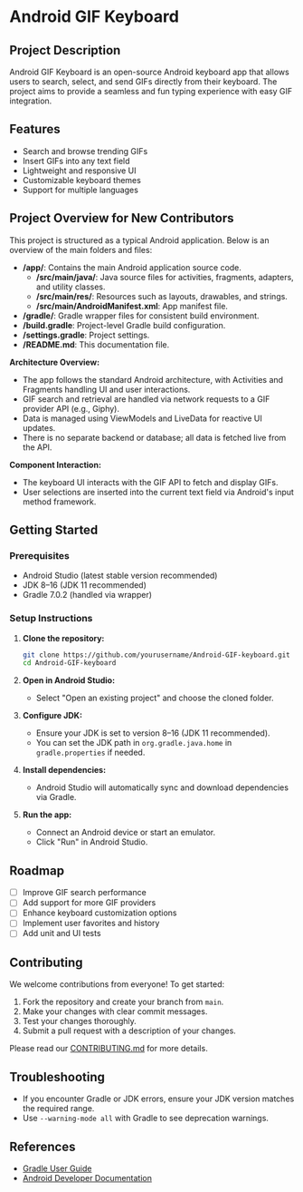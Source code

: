 # Android GIF Keyboard

## Project Description
Android GIF Keyboard is an open-source Android keyboard app that allows users to search, select, and send GIFs directly from their keyboard. The project aims to provide a seamless and fun typing experience with easy GIF integration.

## Features
- Search and browse trending GIFs
- Insert GIFs into any text field
- Lightweight and responsive UI
- Customizable keyboard themes
- Support for multiple languages

## Project Overview for New Contributors

This project is structured as a typical Android application. Below is an overview of the main folders and files:

- **/app/**: Contains the main Android application source code.
  - **/src/main/java/**: Java source files for activities, fragments, adapters, and utility classes.
  - **/src/main/res/**: Resources such as layouts, drawables, and strings.
  - **/src/main/AndroidManifest.xml**: App manifest file.
- **/gradle/**: Gradle wrapper files for consistent build environment.
- **/build.gradle**: Project-level Gradle build configuration.
- **/settings.gradle**: Project settings.
- **/README.md**: This documentation file.

**Architecture Overview:**
- The app follows the standard Android architecture, with Activities and Fragments handling UI and user interactions.
- GIF search and retrieval are handled via network requests to a GIF provider API (e.g., Giphy).
- Data is managed using ViewModels and LiveData for reactive UI updates.
- There is no separate backend or database; all data is fetched live from the API.

**Component Interaction:**
- The keyboard UI interacts with the GIF API to fetch and display GIFs.
- User selections are inserted into the current text field via Android's input method framework.

## Getting Started

### Prerequisites
- Android Studio (latest stable version recommended)
- JDK 8–16 (JDK 11 recommended)
- Gradle 7.0.2 (handled via wrapper)

### Setup Instructions

1. **Clone the repository:**
   ```bash
   git clone https://github.com/yourusername/Android-GIF-keyboard.git
   cd Android-GIF-keyboard
   ```

2. **Open in Android Studio:**
   - Select "Open an existing project" and choose the cloned folder.

3. **Configure JDK:**
   - Ensure your JDK is set to version 8–16 (JDK 11 recommended).
   - You can set the JDK path in `org.gradle.java.home` in `gradle.properties` if needed.

4. **Install dependencies:**
   - Android Studio will automatically sync and download dependencies via Gradle.

5. **Run the app:**
   - Connect an Android device or start an emulator.
   - Click "Run" in Android Studio.

## Roadmap

- [ ] Improve GIF search performance
- [ ] Add support for more GIF providers
- [ ] Enhance keyboard customization options
- [ ] Implement user favorites and history
- [ ] Add unit and UI tests

## Contributing

We welcome contributions from everyone! To get started:

1. Fork the repository and create your branch from `main`.
2. Make your changes with clear commit messages.
3. Test your changes thoroughly.
4. Submit a pull request with a description of your changes.

Please read our [CONTRIBUTING.md](CONTRIBUTING.md) for more details.

## Troubleshooting

- If you encounter Gradle or JDK errors, ensure your JDK version matches the required range.
- Use `--warning-mode all` with Gradle to see deprecation warnings.

## References

- [Gradle User Guide](https://docs.gradle.org/7.0.2/userguide/command_line_interface.html#sec:command_line_warnings)
- [Android Developer Documentation](https://developer.android.com/docs)

